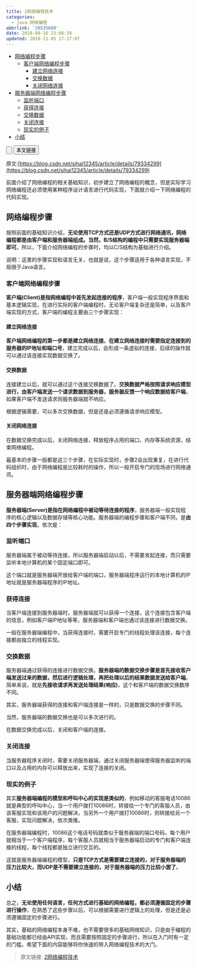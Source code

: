 ```yaml
---
title: 2网络编程技术
categories:
  - java 网络编程
abbrlink: '20535608'
date: 2018-08-16 23:08:39
updated: 2018-11-05 17:17:07
---
```

- [网络编程步骤](/blog/20535608/#网络编程步骤)
    - [客户端网络编程步骤](/blog/20535608/#客户端网络编程步骤)
        - [建立网络连接](/blog/20535608/#建立网络连接)
        - [交换数据](/blog/20535608/#交换数据)
        - [关闭网络连接](/blog/20535608/#关闭网络连接)
- [服务器端网络编程步骤](/blog/20535608/#服务器端网络编程步骤)
    - [监听端口](/blog/20535608/#监听端口)
    - [获得连接](/blog/20535608/#获得连接)
    - [交换数据](/blog/20535608/#交换数据)
    - [关闭连接](/blog/20535608/#关闭连接)
    - [现实的例子](/blog/20535608/#现实的例子)
- [小结](/blog/20535608/#小结)

<!--more-->
<input type="button" onclick="open_closeTOC()" id="showcloseButton">&nbsp;<input type="button" value="本文链接" onclick="copyPageURL();">
<script>
    function open_closeTOC() {var id = document.querySelector(".post-body > ul"); if (id.style.display == "block") {id.style.display = "none";document.getElementById("showcloseButton").value= "展开目录";}else if (id.style.display == "none") {id.style.display = "block";document.getElementById("showcloseButton").value="折叠目录";}}(function () {document.querySelector(".post-body > ul").style.display = "none";document.getElementById("showcloseButton").value="展开目录";})();  
    function copyPageURL() {const input = document.createElement('input');input.setAttribute('readonly', 'readonly');input.setAttribute('value', window.location.href);document.body.appendChild(input); input.select();if (document.execCommand("copy")) {alert("已复制: " + input.value)} document.body.removeChild(input);}
</script>

<!--end-->
原文:[https://blog.csdn.net/sihai12345/article/details/79334299](https://blog.csdn.net/sihai12345/article/details/79334299)

前面介绍了网络编程的相关基础知识，初步建立了网络编程的概念，但是实际学习网络编程还必须使用某种程序设计语言进行代码实现，下面就介绍一下网络编程的代码实现。
## 网络编程步骤 ##

按照前面的基础知识介绍，**无论使用TCP方式还是UDP方式进行网络通讯，网络编程都是由客户端和服务器端组成。**当然**，B/S结构的编程中只需要实现服务器端即可**。所以，下面介绍网络编程的步骤时，均以C/S结构为基础进行介绍。

说明：这里的步骤实现和语言无关，也就是说，这个步骤适用于各种语言实现，不局限于Java语言。
### 客户端网络编程步骤 ###

**客户端(Client)是指网络编程中首先发起连接的程序**，客户端一般实现程序界面和基本逻辑实现，在进行实际的客户端编程时，无论客户端复杂还是简单，以及客户端实现的方式，客户端的编程主要由三个步骤实现：

#### 建立网络连接 ####

**客户端网络编程的第一步都是建立网络连接**。**在建立网络连接时需要指定连接到的服务器的IP地址和端口号**，建立完成以后，会形成一条虚拟的连接，后续的操作就可以通过该连接实现数据交换了。

#### 交换数据 ####

连接建立以后，就可以通过这个连接交换数据了。**交换数据严格按照请求响应模型进行，由客户端发送一个请求数据到服务器，服务器反馈一个响应数据给客户端**，如果客户端不发送请求则服务器端就不响应。

根据逻辑需要，可以多次交换数据，但是还是必须遵循请求响应模型。

#### 关闭网络连接 ####

在数据交换完成以后，关闭网络连接，释放程序占用的端口、内存等系统资源，结束网络编程。

最基本的步骤一般都是这三个步骤，在实际实现时，步骤2会出现重复，在进行代码组织时，由于网络编程是比较耗时的操作，所以一般开启专门的现场进行网络通讯。

## 服务器端网络编程步骤 ##

**服务器端(Server)是指在网络编程中被动等待连接的程序**，服务器端一般实现程序的核心逻辑以及数据存储等核心功能。服务器端的编程步骤和客户端不同，是**由四个步骤实现**，依次是：

### 监听端口 ###

服务器端属于被动等待连接，所以服务器端启动以后，不需要发起连接，而只需要监听本地计算机的某个固定端口即可。

这个端口就是服务器端开放给客户端的端口，服务器端程序运行的本地计算机的IP地址就是服务器端程序的IP地址。

### 获得连接 ###

当客户端连接到服务器端时，服务器端就可以获得一个连接，这个连接包含客户端的信息，例如客户端IP地址等等，服务器端和客户端也通过该连接进行数据交换。

一般在服务器端编程中，当获得连接时，需要开启专门的线程处理该连接，每个连接都由独立的线程实现。

### 交换数据 ###

服务器端通过获得的连接进行数据交换。**服务器端的数据交换步骤是首先接收客户端发送过来的数据，然后进行逻辑处理，再把处理以后的结果数据发送给客户端**。简单来说，就是**先接收请求再发送处理结果(响应)**，这个和客户端的数据交换数序不同。

其实，服务器端获得的连接和客户端连接是一样的，只是数据交换的步骤不同。

当然，服务器端的数据交换也是可以多次进行的。

在数据交换完成以后，关闭和客户端的连接。

### 关闭连接 ###

当服务器程序关闭时，需要关闭服务器端，通过关闭服务器端使得服务器监听的端口以及占用的内存可以释放出来，实现了连接的关闭。

### 现实的例子 ###
其实**服务器端编程的模型和呼叫中心的实现是类似的**，例如移动的客服电话10086就是典型的呼叫中心，当一个用户拨打10086时，转接给一个专门的客服人员，由该客服实现和该用户的问题解决，当另外一个用户拨打10086时，则转接给另一个客服，实现问题解决，依次类推。

在服务器端编程时，10086这个电话号码就类似于服务器端的端口号码，每个用户就相当于一个客户端程序，每个客服人员就相当于服务器端启动的专门和客户端连接的线程，每个线程都是独立进行交互的。

这就是服务器端编程的模型，**只是TCP方式是需要建立连接的，对于服务器端的压力比较大，而UDP是不需要建立连接的，对于服务器端的压力比较小罢了**。

## 小结 ##

总之，**无论使用任何语言，任何方式进行基础的网络编程，都必须遵循固定的步骤进行操作**，在熟悉了这些步骤以后，可以根据需要进行逻辑上的处理，但是还是必须遵循固定的步骤进行。

其实，基础的网络编程本身不难，也不需要很多的基础网络知识，只是由于编程的基础功能都已经由API实现，而且需要按照固定的步骤进行，所以在入门时有一定的门槛，希望下面的内容能够将你快速的带入网络编程技术的大门。

>原文链接: [2网络编程技术](https://www.lansheng.net.cn/blog/20535608/)